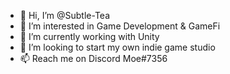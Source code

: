 - 👋 Hi, I’m @Subtle-Tea
- 👀 I’m interested in Game Development & GameFi
- 🌱 I’m currently working with Unity
- 💞️ I’m looking to start my own indie game studio
- 📫 Reach me on Discord Moe#7356

<!---
Subtle-Tea/Subtle-Tea is a ✨ special ✨ repository because its `README.md` (this file) appears on your GitHub profile.
You can click the Preview link to take a look at your changes.
--->
